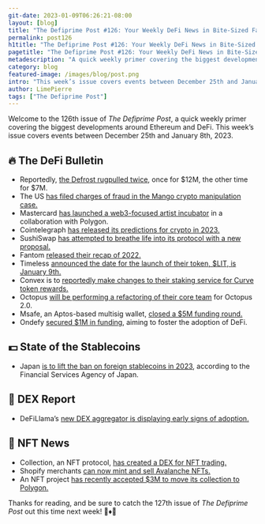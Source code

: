 ```yaml
---
git-date: 2023-01-09T06:26:21-08:00
layout: [blog]
title: "The Defiprime Post #126: Your Weekly DeFi News in Bite-Sized Fashion"
permalink: post126
h1title: "The Defiprime Post #126: Your Weekly DeFi News in Bite-Sized Fashion"
pagetitle: "The Defiprime Post #126: Your Weekly DeFi News in Bite-Sized Fashion"
metadescription: "A quick weekly primer covering the biggest developments around Ethereum and DeFi. This week’s issue covers events between December 25th and January 8th, 2023"
category: blog
featured-image: /images/blog/post.png
intro: "This week’s issue covers events between December 25th and January 8th, 2023"
author: LimePierre
tags: ["The Defiprime Post"]
---
```


Welcome to the 126th issue of _The Defiprime Post_, a quick weekly primer covering the biggest developments around Ethereum and DeFi. This week’s issue covers events between December 25th and January 8th, 2023.


## 🔥 The DeFi Bulletin

* Reportedly, [the Defrost rugpulled twice](https://medium.com/@DeFiYieldSec/exclusive-the-defrost-team-rugpulled-12m-7m-999b24c13f47), once for $12M, the other time for $7M. 
* The US [has filed charges of fraud in the Mango crypto manipulation case.](https://www.reuters.com/legal/us-charges-accused-mango-crypto-manipulator-with-fraud-2022-12-27/)
* Mastercard [has launched a web3-focused artist incubator](https://techcrunch.com/2023/01/06/mastercard-launches-web3-focused-artist-incubator-with-polygon/) in a collaboration with Polygon.
* Cointelegraph [has released its predictions for crypto in 2023.](https://cointelegraph.com/news/10-predictions-for-crypto-in-2023)
* SushiSwap [has attempted to breathe life into its protocol with a new proposal.](https://www.theblock.co/post/198569/sushiswap-tries-to-breathe-life-back-into-protocol-with-new-tokenomics-proposal)
* Fantom [released their recap of 2022. ](https://fantom.foundation/blog/fantom-2022-recap/)
* Timeless [announced the date for the launch of their token, $LIT, is January 9th. ](https://blog.timelessfi.com/posts/token-launch/)
* Convex is to [reportedly make changes to their staking service for Curve token rewards.](https://www.coindesk.com/tech/2023/01/04/defi-tool-convex-to-make-changes-to-staking-service-for-curve-token-rewards/)
* Octopus [will be performing a refactoring of their core team](https://medium.com/oct-network/core-team-refactoring-for-octopus-2-0-a51ff7911832) for Octopus 2.0.
* Msafe, an Aptos-based multisig wallet, [closed a $5M funding round.](http://www.theblock.co/post/199359/aptos-based-multisig-wallet-msafe-raises-5-million-led-by-jump-capital)
* Ondefy [secured $1M in funding](https://medium.com/@ondefy/ondefy-raises-1m-in-seed-a-round-to-foster-defi-adoption-d0d97cf1c3e1), aiming to foster the adoption of DeFi.


## 💵 State of the Stablecoins

* Japan [is to lift the ban on foreign stablecoins in 2023](https://cointelegraph.com/news/japan-to-lift-the-ban-on-foreign-stablecoins-like-usdt-in-2023-report), according to the Financial Services Agency of Japan.


## 💱 DEX Report

* DeFiLlama’s [new DEX aggregator is displaying early signs of adoption.](https://www.theblock.co/post/199268/defillamas-new-dex-aggregator-passes-metamask-and-coinbase-volume-over-past-24-hours)


## 💎 NFT News

* Collection, an NFT protocol, [has created a DEX for NFT trading.](https://www.theblock.co/post/199406/nft-protocol-collection-creates-dex-for-instant-nft-trading-exclusive)
* Shopify merchants [can now mint and sell Avalanche NFTs.](https://www.coindesk.com/web3/2023/01/05/shopify-merchants-can-now-design-mint-and-sell-avalanche-nfts/)
* An NFT project [has recently accepted $3M to move its collection to Polygon.](https://cointelegraph.com/news/nft-project-accepted-3m-to-move-its-collection-to-polygon?utm_source=Telegram&utm_medium=social)

Thanks for reading, and be sure to catch the 127th issue of _The Defiprime Post_ out this time next week! 👋♦️👋